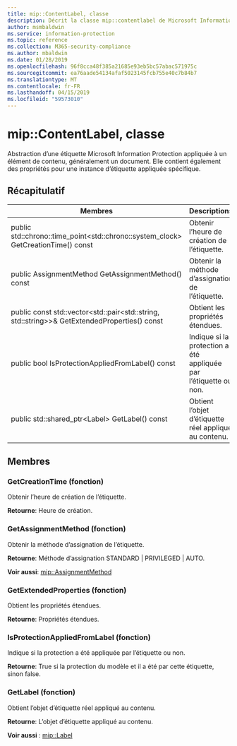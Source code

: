```yaml
---
title: mip::ContentLabel, classe
description: Décrit la classe mip::contentlabel de Microsoft Information Protection (MIP) SDK.
author: msmbaldwin
ms.service: information-protection
ms.topic: reference
ms.collection: M365-security-compliance
ms.author: mbaldwin
ms.date: 01/28/2019
ms.openlocfilehash: 96f8cca48f385a21685e93eb5bc57abac571975c
ms.sourcegitcommit: ea76aade54134afaf5023145fcb755e40c7b84b7
ms.translationtype: MT
ms.contentlocale: fr-FR
ms.lasthandoff: 04/15/2019
ms.locfileid: "59573010"
---
```

# <a name="class-mipcontentlabel"></a>mip::ContentLabel, classe 
Abstraction d’une étiquette Microsoft Information Protection appliquée à un élément de contenu, généralement un document.
Elle contient également des propriétés pour une instance d’étiquette appliquée spécifique.
  
## <a name="summary"></a>Récapitulatif
 Membres                        | Descriptions                                
--------------------------------|---------------------------------------------
public std::chrono::time_point\<std::chrono::system_clock\> GetCreationTime() const  |  Obtenir l’heure de création de l’étiquette.
public AssignmentMethod GetAssignmentMethod() const  |  Obtenir la méthode d’assignation de l’étiquette.
public const std::vector\<std::pair\<std::string, std::string\>\>& GetExtendedProperties() const  |  Obtient les propriétés étendues.
public bool IsProtectionAppliedFromLabel() const  |  Indique si la protection a été appliquée par l’étiquette ou non.
public std::shared_ptr\<Label\> GetLabel() const  |  Obtient l’objet d’étiquette réel appliqué au contenu.
  
## <a name="members"></a>Membres
  
### <a name="getcreationtime-function"></a>GetCreationTime (fonction)
Obtenir l’heure de création de l’étiquette.

  
**Retourne**: Heure de création.
  
### <a name="getassignmentmethod-function"></a>GetAssignmentMethod (fonction)
Obtenir la méthode d’assignation de l’étiquette.

  
**Retourne**: Méthode d’assignation STANDARD | PRIVILEGED | AUTO. 
  
**Voir aussi**: [mip::AssignmentMethod](mip-enums-and-structs.md#assignmentmethod)
  
### <a name="getextendedproperties-function"></a>GetExtendedProperties (fonction)
Obtient les propriétés étendues.

  
**Retourne**: Propriétés étendues.
  
### <a name="isprotectionappliedfromlabel-function"></a>IsProtectionAppliedFromLabel (fonction)
Indique si la protection a été appliquée par l’étiquette ou non.

  
**Retourne**: True si la protection du modèle et il a été par cette étiquette, sinon false.
  
### <a name="getlabel-function"></a>GetLabel (fonction)
Obtient l’objet d’étiquette réel appliqué au contenu.

  
**Retourne**: L’objet d’étiquette appliqué au contenu. 
  
**Voir aussi** : [mip::Label](class_mip_label.md)